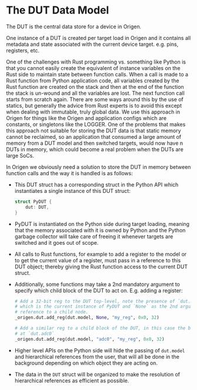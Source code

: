 # The DUT Data Model

The DUT is the central data store for a device in Origen.

One instance of a DUT is created per target load in Origen and it contains all metadata and
state associated with the current device target. e.g. pins, registers, etc.

One of the challenges with Rust programming vs. something like Python is that you cannot easily
create the equivalent of instance variables on the Rust side to maintain state between function
calls.
When a call is made to a Rust function from Python application code, all variables created by
the Rust function are created on the stack and then at the end of the function the stack is
un-wound and all the variables are lost. The next function call starts from scratch again.
There are some ways around this by the use of statics, but generally the advice from Rust
experts is to avoid this except when dealing with immutable, truly global data. We use this
approach in Origen for things like the Origen and application configs which are constants, or
singletons like the LOGGER.
One of the problems that makes this approach not suitable for storing the DUT data is that
static memory cannot be reclaimed, so an application that consumed a large amount of memory
from a DUT model and then switched targets, would now have n DUTs in memory, which could
become a real problem when the DUTs are large SoCs.

In Origen we obviously need a solution to store the DUT in memory between function calls and
the way it is handled is as follows:

* This DUT struct has a corresponding struct in the Python API which instantiates a single
  instance of this DUT struct:

  ~~~rust
  struct PyDUT {
      dut: DUT,
  }
  ~~~

* PyDUT is instantiated on the Python side during target loading, meaning that the memory
  associated with it is owned by Python and the Python garbage collector will take care of
  freeing it whenever targets are switched and it goes out of scope.
* All calls to Rust functions, for example to add a register to the model or to get the
  current value of a register, must pass in a reference to this DUT object; thereby giving the
  Rust function access to the current DUT struct.
* Additionally, some functions may take a 2nd mandatory argument to specify which child block
  of the DUT to act on. E.g. adding a register:

  ~~~python
  # Add a 32-bit reg to the DUT top-level, note the presence of `dut.model` as the 1st argument
  # which is the current instance of PyDUT and `None` as the 2nd argument which means no
  # reference to a child node.
  _origen.dut.add_reg(dut.model, None, "my_reg", 0x0, 32)

  # Add a similar reg to a child block of the DUT, in this case the block that is instantiated
  # at `dut.adc0`
  _origen.dut.add_reg(dut.model, "adc0", "my_reg", 0x0, 32)
  ~~~

* Higher level APIs on the Python side will hide the passing of `dut.model` and hierarchical
  references from the user, that will all be done in the background depending on which object
  they are acting on.
* The data in the `DUT` struct will be organized to make the resolution of hierarchical
  references as efficient as possible. 


